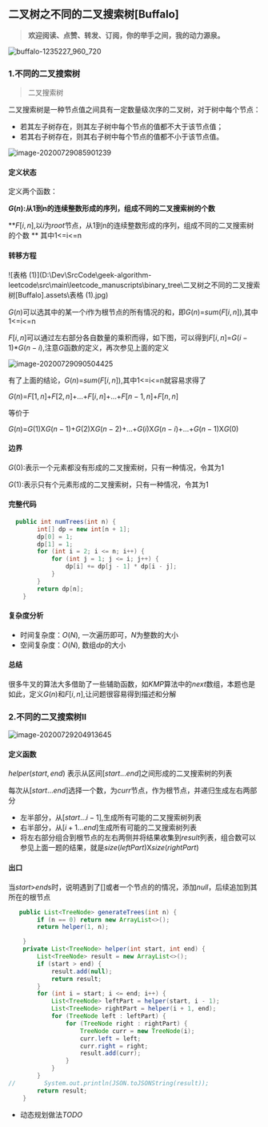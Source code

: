 ## 二叉树之不同的二叉搜索树[Buffalo]

> **欢迎阅读、点赞、转发、订阅，你的举手之间，我的动力源泉。**

![buffalo-1235227_960_720](D:\Dev\SrcCode\geek-algorithm-leetcode\src\main\leetcode_manuscripts\binary_tree\二叉树之不同的二叉搜索树[Buffalo].assets\buffalo-1235227_960_720.jpg)

### 1.不同的二叉搜索树

>  二叉搜索树

二叉搜索树是一种节点值之间具有一定数量级次序的二叉树，对于树中每个节点：

- 若其左子树存在，则其左子树中每个节点的值都不大于该节点值；
- 若其右子树存在，则其右子树中每个节点的值都不小于该节点值。

![image-20200729085901239](D:\Dev\SrcCode\geek-algorithm-leetcode\src\main\leetcode_manuscripts\binary_tree\二叉树之不同的二叉搜索树[Buffalo].assets\image-20200729085901239.png)



#### 定义状态

定义两个函数：

**$G(n)$:从1到n的连续整数形成的序列，组成不同的二叉搜索树的个数**

**$F[i,n]$,以$i$为$root$节点，从1到n的连续整数形成的序列，组成不同的二叉搜索树的个数 ** 其中1<=i<=n

#### 转移方程

![表格 (1)](D:\Dev\SrcCode\geek-algorithm-leetcode\src\main\leetcode_manuscripts\binary_tree\二叉树之不同的二叉搜索树[Buffalo].assets\表格 (1).jpg)



$G(n)$可以选其中的某一个$i$作为根节点的所有情况的和，即$G(n)$=$sum(F[i,n])$,其中1<=i<=n

$F[i,n]$可以通过左右部分各自数量的乘积而得，如下图，可以得到$F[i,n]$=$G(i-1)$*$G(n-i)$,注意$G$函数的定义，再次参见上面的定义

![image-20200729090504425](D:\Dev\SrcCode\geek-algorithm-leetcode\src\main\leetcode_manuscripts\binary_tree\二叉树之不同的二叉搜索树[Buffalo].assets\image-20200729090504425.png)

有了上面的结论，$G(n)$=$sum(F[i,n])$,其中1<=i<=n就容易求得了

$G(n)$=$F[1,n]$+$F[2,n]$+...+$F[i,n]$+...+$F[n-1,n]$+$F[n,n]$

等价于

$G(n)$=$G(1)$X$G(n-1)$+$G(2)$X$G(n-2)$+...+$G(i)$X$G(n-i)$+...+$G(n-1)$X$G(0)$

#### 边界

$G(0)$:表示一个元素都没有形成的二叉搜索树，只有一种情况，令其为1

$G(1)$:表示只有个元素形成的二叉搜索树，只有一种情况，令其为1

#### 完整代码

```java
  public int numTrees(int n) {
        int[] dp = new int[n + 1];
        dp[0] = 1;
        dp[1] = 1;
        for (int i = 2; i <= n; i++) {
            for (int j = 1; j <= i; j++) {
                dp[i] += dp[j - 1] * dp[i - j];
            }
        }
        return dp[n];
    }
```

#### 复杂度分析

- 时间复杂度：$O(N)$, 一次遍历即可，$N$为整数的大小
- 空间复杂度：$O(N)$, 数组$dp$的大小

#### 总结

很多牛叉的算法大多借助了一些辅助函数，如$KMP$算法中的$next$数组，本题也是如此，定义$G(n)$和$F[i,n]$,让问题很容易得到描述和分解

### 2.不同的二叉搜索树II

![image-20200729204913645](D:\Dev\SrcCode\geek-algorithm-leetcode\src\main\leetcode_manuscripts\binary_tree\二叉树之不同的二叉搜索树[Buffalo].assets\image-20200729204913645.png)

#### 定义函数

$helper(start,end)$ 表示从区间$[start...end]$之间形成的二叉搜索树的列表

每次从$[start...end]$选择一个数，为$curr$节点，作为根节点，并递归生成左右两部分

- 左半部分，从$[start...i-1]$,生成所有可能的二叉搜索树列表
- 右半部分，从$[i+1...end]$生成所有可能的二叉搜索树列表
- 将左右部分组合到根节点的左右两侧并将结果收集到$result$列表，组合数可以参见上面一题的结果，就是$size(leftPart)$X$size(rightPart)$

#### 出口

当$start$>$end$s时，说明遇到了$[]$或者一个节点的的情况，添加$null$，后续追加到其所在的根节点

```java
   public List<TreeNode> generateTrees(int n) {
        if (n == 0) return new ArrayList<>();
        return helper(1, n);

    }
    private List<TreeNode> helper(int start, int end) {
        List<TreeNode> result = new ArrayList<>();
        if (start > end) {
            result.add(null);
            return result;
        }
        for (int i = start; i <= end; i++) {
            List<TreeNode> leftPart = helper(start, i - 1);
            List<TreeNode> rightPart = helper(i + 1, end);
            for (TreeNode left : leftPart) {
                for (TreeNode right : rightPart) {
                    TreeNode curr = new TreeNode(i);
                    curr.left = left;
                    curr.right = right;
                    result.add(curr);
                }
            }
        }
//        System.out.println(JSON.toJSONString(result));
        return result;
    }
```

- 动态规划做法$TODO$

  

